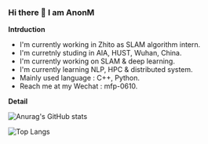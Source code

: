 ### Hi there 👋 I am AnonM

**Intrduction**

- I'm currently working in Zhito as SLAM algorithm intern.
- I'm curretnly studing in AIA, HUST, Wuhan, China.  
- I'm currently working on SLAM & deep learning. 
- I'm currently learning NLP, HPC & distributed system. 
- Mainly used language : C++, Python.
- Reach me at my Wechat : mfp-0610.
<!-- - 👯 I’m looking to collaborate on ...
- 🤔 I’m looking for help with ...
- 💬 Ask me about ... -->
<!-- - 😄 Pronouns: ...
- ⚡ Fun fact: ... -->

**Detail**

![Anurag's GitHub stats](https://github-readme-stats.vercel.app/api?username=mfp0610)

![Top Langs](https://github-readme-stats.vercel.app/api/top-langs/?username=mfp0610)
